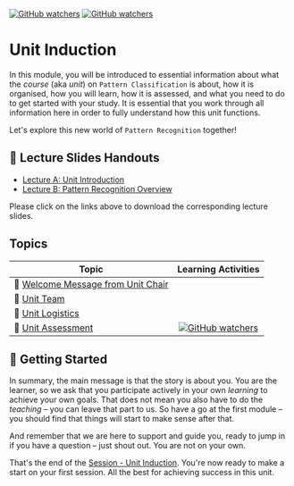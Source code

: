 [![GitHub watchers](https://img.shields.io/badge/tulip--lab-Pattern--Classification-brightgreen)](../README.md)
[![GitHub watchers](https://img.shields.io/badge/Module-Induction-orange)](README.md)

# Unit Induction

In this module, you will be introduced to essential information about what the *course* (aka *unit*) on `Pattern Classification` is about, how it is organised, how you will learn, how it is assessed, and what you need to do to get started with your study. It is essential that you work through all information here in order to fully understand how this unit functions.  

Let's explore this new world of `Pattern Recognition` together!

## :notebook_with_decorative_cover: Lecture Slides Handouts

- [Lecture A: Unit Introduction](https://github.com/tulip-lab/handouts/blob/main/PR/PR-S00A.pdf)
- [Lecture B: Pattern Recognition Overview](https://github.com/tulip-lab/handouts/blob/main/PR/PR-S00B.pdf)


Please click on the links above to download the corresponding lecture slides.

## Topics

| Topic         | Learning Activities           |  
| ------------- |:-------------:|  
| :page_with_curl: [Welcome Message from Unit Chair](S00A-Welcome.md) |
| :page_with_curl: [Unit Team](S00B-Team.md)
| :page_with_curl: [Unit Logistics](S00C-Logistics.md)
| :page_with_curl: [Unit Assessment](S00D-Assessment.md) | [![GitHub watchers](https://img.shields.io/badge/Pattern--Classification-Learning--Activity-yellow)](S00D-Assessment.md#Activity) | 


## :ski: Getting Started

In summary, the main message is that the story is about you. You are the learner, so we ask that you participate actively in your own *learning* to achieve your own goals. That does not mean you also have to do the *teaching* – you can leave that part to us. So have a go at the first module – you should find that things will start to make sense after that.

And remember that we are here to support and guide you, ready to jump in if you have a question – just shout out. You are not on your own.

That's the end of the [Session - Unit Induction](README.md). You're now ready to make a start on your first session. All the best for achieving success in this unit.
